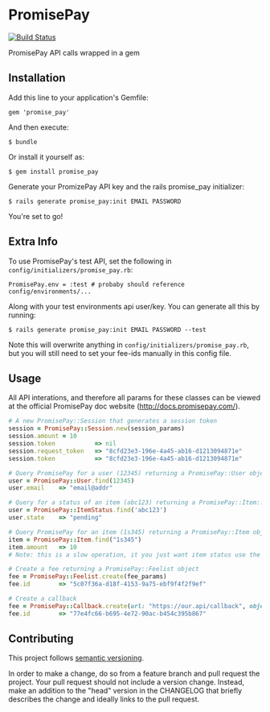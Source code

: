 # PromisePay

[![Build Status](https://travis-ci.org/iamliamnorton/promise_pay.svg?branch=master)](https://travis-ci.org/iamliamnorton/promise_pay)

PromisePay API calls wrapped in a gem

## Installation

Add this line to your application's Gemfile:

    gem 'promise_pay'

And then execute:

    $ bundle

Or install it yourself as:

    $ gem install promise_pay

Generate your PromizePay API key and the rails promise_pay initializer:

    $ rails generate promise_pay:init EMAIL PASSWORD

You're set to go!

## Extra Info

To use PromisePay's test API, set the following in `config/initializers/promise_pay.rb`:

    PromisePay.env = :test # probaby should reference config/environments/...

Along with your test environments api user/key. You can generate all this by running:

    $ rails generate promise_pay:init EMAIL PASSWORD --test

Note this will overwrite anything in `config/initializers/promise_pay.rb`, but you will still need to set your fee-ids manually in this config file.

## Usage

All API interations, and therefore all params for these classes can be viewed at the official PromisePay doc website (http://docs.promisepay.com/).

```ruby
# A new PromisePay::Session that generates a session token
session = PromisePay::Session.new(session_params)
session.amount = 10
session.token           => nil
session.request_token   => "8cfd23e3-196e-4a45-ab16-d1213094871e"
session.token           => "8cfd23e3-196e-4a45-ab16-d1213094871e"

# Query PromisePay for a user (12345) returning a PromisePay::User object
user = PromisePay::User.find(12345)
user.email    => "email@addr"

# Query for a status of an item (abc123) returning a PromisePay::Item::Status object
user = PromisePay::ItemStatus.find('abc123')
user.state    => "pending"

# Query PromisePay for an item (1s345) returning a PromisePay::Item object
item = PromisePay::Item.find("1s345")
item.amount   => 10
# Note: this is a slow operation, it you just want item status use the Item::Status API

# Create a fee returning a PromisePay::Feelist object
fee = PromisePay::Feelist.create(fee_params)
fee.id        => "5c07f36a-d18f-4153-9a75-ebf9f4f2f9ef"

# Create a callback
fee = PromisePay::Callback.create(url: "https://our.api/callback", object_type: "items")
fee.id        => "77e4fc66-b695-4e72-90ac-b454c395b867"

```

## Contributing

This project follows [semantic versioning](http://semver.org).

In order to make a change, do so from a feature branch and pull request the
project. Your pull request should not include a version change. Instead, make
an addition to the "head" version in the CHANGELOG that briefly describes the
change and ideally links to the pull request.
